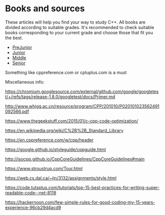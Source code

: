 # Books and sources

These articles will help you find your way to study C++. All books are divided according to suitable grades. It's recommended to check suitable books corresponding to your current grade and choose those that fit you the best.

- [PreJunior](PreJunior.md)
- [Junior](Junior.md)
- [Middle](Middle.md)
- [Senior](Senior.md)



Something like cppreference.com or cpluplus.com is a must

Miscellaneous info:

https://chromium.googlesource.com/external/github.com/google/googletest/+/refs/tags/release-1.8.0/googletest/docs/Primer.md

http://www.whigg.ac.cn/resource/program/CPP/201010/P020101023562491092566.pdf

https://www.thegeekstuff.com/2015/01/c-cpp-code-optimization/

https://en.wikipedia.org/wiki/C%2B%2B_Standard_Library

https://en.cppreference.com/w/cpp/header

https://google.github.io/styleguide/cppguide.html

http://isocpp.github.io/CppCoreGuidelines/CppCoreGuidelines#main

https://www.stroustrup.com/Tour.html

https://web.cs.dal.ca/~jin/3132/assignments/style.html

https://code.tutsplus.com/tutorials/top-15-best-practices-for-writing-super-readable-code--net-8118

https://hackernoon.com/few-simple-rules-for-good-coding-my-15-years-experience-96cb29d4acd9

